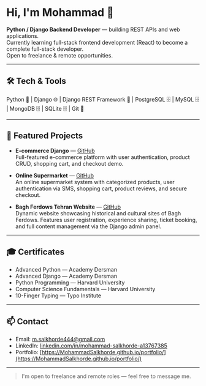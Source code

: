 # Hi, I'm Mohammad 👋
**Python / Django Backend Developer** — building REST APIs and web applications.  
Currently learning full-stack frontend development (React) to become a complete full-stack developer.  
Open to freelance & remote opportunities.

---

## 🛠 Tech & Tools
Python 🐍 | Django 🌐 | Django REST Framework 🔗 | PostgreSQL 🗄 | MySQL 🗄 | MongoDB 🗄 | SQLite 🗄 | Git 🔧

---

## 🚀 Featured Projects
- **E-commerce Django** — [GitHub](https://github.com/MohammadSalkhorde/shop_project)     
Full-featured e-commerce platform with user authentication, product CRUD, shopping cart, and checkout demo.

- **Online Supermarket** — [GitHub](#)                                         
An online supermarket system with categorized products, user authentication via SMS, shopping cart, product reviews, and secure checkout.

- **Bagh Ferdows Tehran Website** — [GitHub](https://github.com/MohammadSalkhorde/bagh-ferdows-website)    
Dynamic website showcasing historical and cultural sites of Bagh Ferdows. Features user registration, experience sharing, ticket booking, and full content management via the Django admin panel.

---

## 🎓 Certificates
- Advanced Python — Academy Dersman  
- Advanced Django — Academy Dersman  
- Python Programming — Harvard University  
- Computer Science Fundamentals — Harvard University  
- 10-Finger Typing — Typo Institute

---

## 📫 Contact
- Email: m.salkhorde444@gmail.com  
- LinkedIn: [linkedin.com/in/mohammad-salkhorde-a13767385](https://www.linkedin.com/in/mohammad-salkhorde-a13767385)  
- Portfolio: [https://MohammadSalkhorde.github.io/portfolio/](https://MohammadSalkhorde.github.io/portfolio/)

---

> I'm open to freelance and remote roles — feel free to message me.
